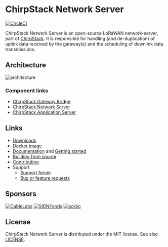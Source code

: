 # ChirpStack Network Server

[![CircleCI](https://circleci.com/gh/andrewflash/benam-lora-network-server.svg?style=svg)](https://circleci.com/gh/andrewflash/benam-lora-network-server)

ChirpStack Network Server is an open-source LoRaWAN network-server, part of
[ChirpStack](https://www.chirpstack.io/). It is responsible for
handling (and de-duplication) of uplink data received by the gateway(s)
and the scheduling of downlink data transmissions.

## Architecture

![architecture](https://www.chirpstack.io/static/img/graphs/architecture.dot.png)

### Component links

* [ChirpStack Gateway Bridge](https://www.chirpstack.io/gateway-bridge/)
* [ChirpStack Network Server](https://www.chirpstack.io/network-server/)
* [ChirpStack Application Server](https://www.chirpstack.io/application-server/)

## Links

* [Downloads](https://www.chirpstack.io/network-server/overview/downloads/)
* [Docker image](https://hub.docker.com/r/chirpstack/chirpstack-network-server/)
* [Documentation](https://www.chirpstack.io/network-server/) and
  [Getting started](https://www.chirpstack.io/network-server/getting-started/)
* [Building from source](https://www.chirpstack.io/network-server/community/source/)
* [Contributing](https://www.chirpstack.io/network-server/community/contribute/)
* Support
  * [Support forum](https://forum.chirpstack.io)
  * [Bug or feature requests](https://github.com/andrewflash/benam-lora-network-server/issues)

## Sponsors

[![CableLabs](https://www.chirpstack.io/static/img/sponsors/cablelabs.png)](https://www.cablelabs.com/)
[![SIDNFonds](https://www.chirpstack.io/static/img/sponsors/sidn_fonds.png)](https://www.sidnfonds.nl/)
[![acklio](https://www.chirpstack.io/static/img/sponsors/acklio.png)](http://www.ackl.io/)

## License

ChirpStack Network Server is distributed under the MIT license. See also
[LICENSE](https://github.com/andrewflash/benam-lora-network-server/blob/master/LICENSE).
